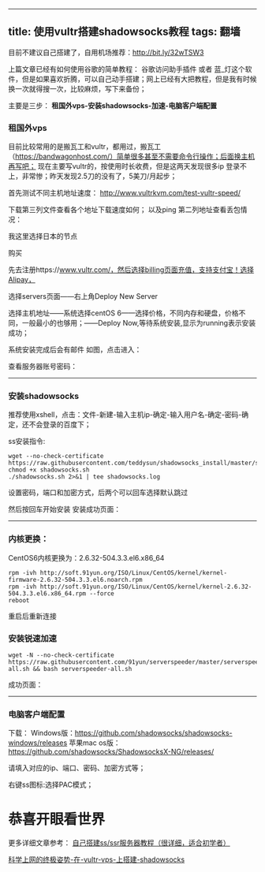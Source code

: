 
---
title: 使用vultr搭建shadowsocks教程
tags: 翻墙
---

目前不建议自己搭建了，自用机场推荐：http://bit.ly/32wTSW3

<!--more--> 

上篇文章已经有如何使用谷歌的简单教程： 谷歌访问助手插件 或者 蓝_灯这个软件，但是如果喜欢折腾，可以自己动手搭建；网上已经有大把教程，但是我有时候换一次就得搜一次，比较麻烦，写下来备份；

主要是三步：
**租国外vps-安装shadowsocks-加速-电脑客户端配置**



### 租国外vps

目前比较常用的是搬瓦工和vultr，都用过，搬瓦工（https://bandwagonhost.com/）简单很多甚至不需要命令行操作；后面换主机再写吧；
现在主要写vultr的，按使用时长收费，但是这两天发现很多ip 登录不上，非常惨；昨天发现2.5刀的没有了，5美刀/月起步；

首先测试不同主机地址速度：
http://www.vultrkvm.com/test-vultr-speed/



下载第三列文件查看各个地址下载速度如何；
以及ping 第二列地址查看丢包情况：



我这里选择日本的节点


购买

先去注册https://www.vultr.com/，然后选择billing页面充值，支持支付宝！选择Alipay，


选择servers页面——右上角Deploy New Server

选择主机地址——系统选择centOS 6——选择价格，不同内存和硬盘，价格不同，一般最小的也够用；——Deploy Now,等待系统安装,显示为running表示安装成功；



系统安装完成后会有邮件
如图，点击进入：

查看服务器账号密码：

----------

### 安装shadowsocks

推荐使用xshell，点击：文件-新建-输入主机ip-确定-输入用户名-确定-密码-确定，还不会登录的百度下；


ss安装指令:

```
wget --no-check-certificate https://raw.githubusercontent.com/teddysun/shadowsocks_install/master/shadowsocks.sh
chmod +x shadowsocks.sh
./shadowsocks.sh 2>&1 | tee shadowsocks.log
```

设置密码，端口和加密方式，后两个可以回车选择默认跳过




然后按回车开始安装
安装成功页面：


----------

### 内核更换：
CentOS6内核更换为：2.6.32-504.3.3.el6.x86_64
```
rpm -ivh http://soft.91yun.org/ISO/Linux/CentOS/kernel/kernel-firmware-2.6.32-504.3.3.el6.noarch.rpm
rpm -ivh http://soft.91yun.org/ISO/Linux/CentOS/kernel/kernel-2.6.32-504.3.3.el6.x86_64.rpm --force
reboot
```
重启后重新连接

### 安装锐速加速
```
wget -N --no-check-certificate https://raw.githubusercontent.com/91yun/serverspeeder/master/serverspeeder-all.sh && bash serverspeeder-all.sh
```
成功页面：

----------

### 电脑客户端配置
下载：
Windows版：https://github.com/shadowsocks/shadowsocks-windows/releases
苹果mac os版：https://github.com/shadowsocks/ShadowsocksX-NG/releases/

请填入对应的ip、端口、密码、加密方式等；

右键ss图标:选择PAC模式；



# 恭喜开眼看世界


更多详细文章参考：
[自己搭建ss/ssr服务器教程（很详细，适合初学者）](https://github.com/getlantern/forum/issues/5620)

[科学上网的终极姿势-在-vultr-vps-上搭建-shadowsocks](https://medium.com/@zoomyale/%E7%A7%91%E5%AD%A6%E4%B8%8A%E7%BD%91%E7%9A%84%E7%BB%88%E6%9E%81%E5%A7%BF%E5%8A%BF-%E5%9C%A8-vultr-vps-%E4%B8%8A%E6%90%AD%E5%BB%BA-shadowsocks-fd57c807d97e)







